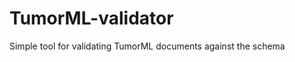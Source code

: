 TumorML-validator
=================

Simple tool for validating TumorML documents against the schema
